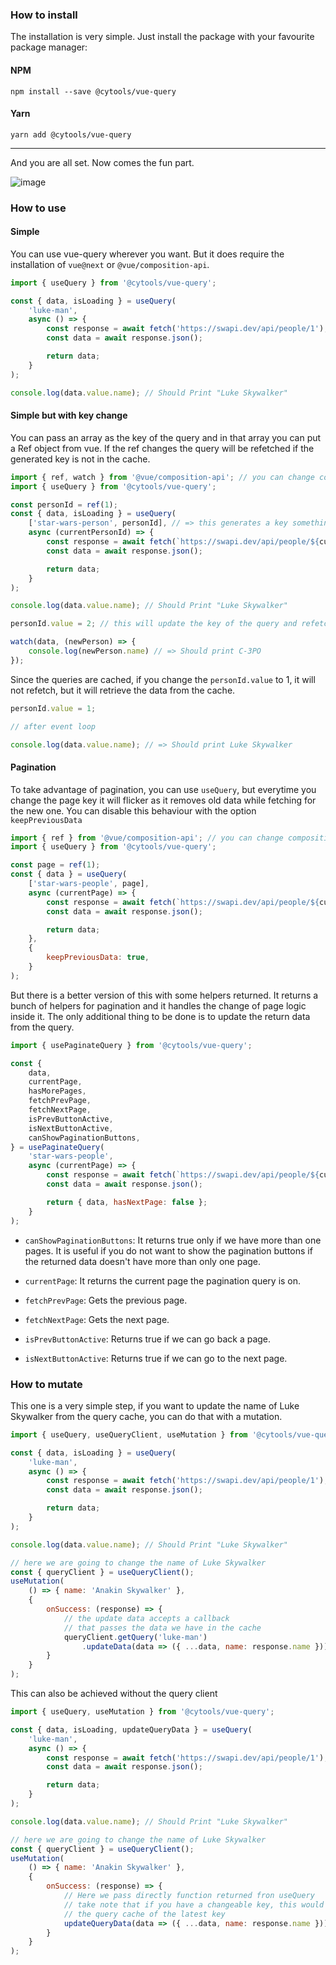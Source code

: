 ### How to install

The installation is very simple. Just install the package with your favourite package manager:

#### NPM

`npm install --save @cytools/vue-query`

#### Yarn

`yarn add @cytools/vue-query`

---

And you are all set. Now comes the fun part.

![image](https://media1.tenor.com/images/03e054d9928b5137884289352d9ae9cb/tenor.gif)

### How to use

#### Simple

You can use vue-query wherever you want. But it does require the installation of `vue@next` or `@vue/composition-api`.

```js
import { useQuery } from '@cytools/vue-query';

const { data, isLoading } = useQuery(
    'luke-man',
    async () => {
        const response = await fetch('https://swapi.dev/api/people/1');
        const data = await response.json();

        return data;
    }
);

console.log(data.value.name); // Should Print "Luke Skywalker"
```

#### Simple but with key change

You can pass an array as the key of the query and in that array you can put a Ref object from vue. If the ref changes the query will be
refetched if the generated key is not in the cache.

```js
import { ref, watch } from '@vue/composition-api'; // you can change composition api to vue
import { useQuery } from '@cytools/vue-query';

const personId = ref(1);
const { data, isLoading } = useQuery(
    ['star-wars-person', personId], // => this generates a key something like this ['star-wars-person', {value: 1}] 
    async (currentPersonId) => {
        const response = await fetch(`https://swapi.dev/api/people/${currentPersonId}`);
        const data = await response.json();

        return data;
    }
);

console.log(data.value.name); // Should Print "Luke Skywalker"

personId.value = 2; // this will update the key of the query and refetch with a different person

watch(data, (newPerson) => {
    console.log(newPerson.name) // => Should print C-3PO
});
```

Since the queries are cached, if you change the `personId.value` to 1, it will not refetch, but it will retrieve the data from the cache.

```js
personId.value = 1;

// after event loop

console.log(data.value.name); // => Should print Luke Skywalker
```

#### Pagination

To take advantage of pagination, you can use `useQuery`, but everytime you change the page key it will flicker as it removes old data while
fetching for the new one. You can disable this behaviour with the option `keepPreviousData`

```js
import { ref } from '@vue/composition-api'; // you can change composition api to vue
import { useQuery } from '@cytools/vue-query';

const page = ref(1);
const { data } = useQuery(
    ['star-wars-people', page],
    async (currentPage) => {
        const response = await fetch(`https://swapi.dev/api/people/${currentPage}`);
        const data = await response.json();

        return data;
    },
    {
        keepPreviousData: true,
    }
);
```

But there is a better version of this with some helpers returned. It returns a bunch of helpers for pagination and it handles the change of
page logic inside it. The only additional thing to be done is to update the return data from the query.

```js
import { usePaginateQuery } from '@cytools/vue-query';

const {
    data,
    currentPage,
    hasMorePages,
    fetchPrevPage,
    fetchNextPage,
    isPrevButtonActive,
    isNextButtonActive,
    canShowPaginationButtons,
} = usePaginateQuery(
    'star-wars-people',
    async (currentPage) => {
        const response = await fetch(`https://swapi.dev/api/people/${currentPage}`);
        const data = await response.json();

        return { data, hasNextPage: false };
    }
);
```

- `canShowPaginationButtons`: It returns true only if we have more than one pages. It is useful if you do not want to show the pagination
  buttons if the returned data doesn't have more than only one page.

- `currentPage`: It returns the current page the pagination query is on.

- `fetchPrevPage`: Gets the previous page.

- `fetchNextPage`: Gets the next page.

- `isPrevButtonActive`: Returns true if we can go back a page.

- `isNextButtonActive`: Returns true if we can go to the next page.

### How to mutate

This one is a very simple step, if you want to update the name of Luke Skywalker from the query cache, you can do that with a mutation.

```js
import { useQuery, useQueryClient, useMutation } from '@cytools/vue-query';

const { data, isLoading } = useQuery(
    'luke-man',
    async () => {
        const response = await fetch('https://swapi.dev/api/people/1');
        const data = await response.json();

        return data;
    }
);

console.log(data.value.name); // Should Print "Luke Skywalker"

// here we are going to change the name of Luke Skywalker
const { queryClient } = useQueryClient();
useMutation(
    () => { name: 'Anakin Skywalker' },
    {
        onSuccess: (response) => {
            // the update data accepts a callback
            // that passes the data we have in the cache
            queryClient.getQuery('luke-man')
                .updateData(data => ({ ...data, name: response.name }));
        }
    }
);
```

This can also be achieved without the query client

```js
import { useQuery, useMutation } from '@cytools/vue-query';

const { data, isLoading, updateQueryData } = useQuery(
    'luke-man',
    async () => {
        const response = await fetch('https://swapi.dev/api/people/1');
        const data = await response.json();

        return data;
    }
);

console.log(data.value.name); // Should Print "Luke Skywalker"

// here we are going to change the name of Luke Skywalker
const { queryClient } = useQueryClient();
useMutation(
    () => { name: 'Anakin Skywalker' },
    {
        onSuccess: (response) => {
            // Here we pass directly function returned fron useQuery
            // take note that if you have a changeable key, this would update
            // the query cache of the latest key
            updateQueryData(data => ({ ...data, name: response.name }));
        }
    }
);
```
